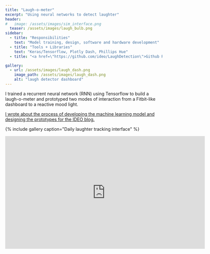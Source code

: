 ```yaml
---
title: "Laugh-o-meter"
excerpt: "Using neural networks to detect laughter"
header:
#   image: /assets/images/sim_interface.png
  teaser: /assets/images/laugh_bulb.png
sidebar:
  - title: "Responsibilities"
    text: "Model training, design, software and hardware development"
  - title: "Tools + Libraries"
    text: "Keras/Tensorflow, Plotly Dash, Phillips Hue"
  - title: "<a href=\"https://github.com/ideo/LaughDetection\">Github Repo</a>"

gallery:
  - url: /assets/images/laugh_dash.png
    image_path: /assets/images/laugh_dash.png
    alt: "laugh detector dashboard"
---
```


I trained a recurrent neural network (RNN) using Tensorflow to build a laugh-o-meter and prototyped two modes of interaction from a Fitbit-like dashboard to a reactive mood light.

[I wrote about the process of developing the machine learning model and designing the prototypes for the IDEO blog.](https://www.ideo.com/blog/why-your-office-needs-a-laugh-detector)

{% include gallery caption="Daily laughter tracking interface" %}

<iframe title="vimeo-player" src="https://player.vimeo.com/video/274771672" width="640" height="360" frameborder="0" allowfullscreen></iframe>